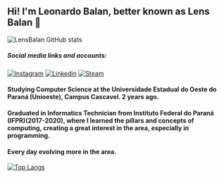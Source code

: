 ## Hi! I'm Leonardo Balan, better known as Lens Balan 👋
![LensBalan GitHub stats](https://github-readme-stats.vercel.app/api?username=LensBalan&show_icons=true&theme=radical)

##### *Social media links and accounts:*
[![Instagram](https://img.shields.io/badge/Instagram-E4405F?style=for-the-badge&logo=instagram&logoColor=white)](https://www.instagram.com/lens.balan/)
[![Linkedin](https://img.shields.io/badge/LinkedIn-0077B5?style=for-the-badge&logo=linkedin&logoColor=white)](https://br.linkedin.com/in/leonardo-bednarczuk-balan-de-oliveira-70b602268)
[![Steam](https://img.shields.io/badge/Steam-000000?style=for-the-badge&logo=steam&logoColor=white)](https://steamcommunity.com/id/LensBR/)

#### Studying Computer Science at the Universidade Estadual do Oeste do Paraná (Unioeste), Campus Cascavel. 2 years ago.
#### Graduated in Informatics Technician from Instituto Federal do Paraná (IFPR)(2017-2020), where I learned the pillars and concepts of computing, creating a great interest in the area, especially in programming.
#### Every day evolving more in the area.



[![Top Langs](https://github-readme-stats.vercel.app/api/top-langs/?username=LensBalan&hide_progress=false)](https://github.com/LensBalan/github-readme-stats)
